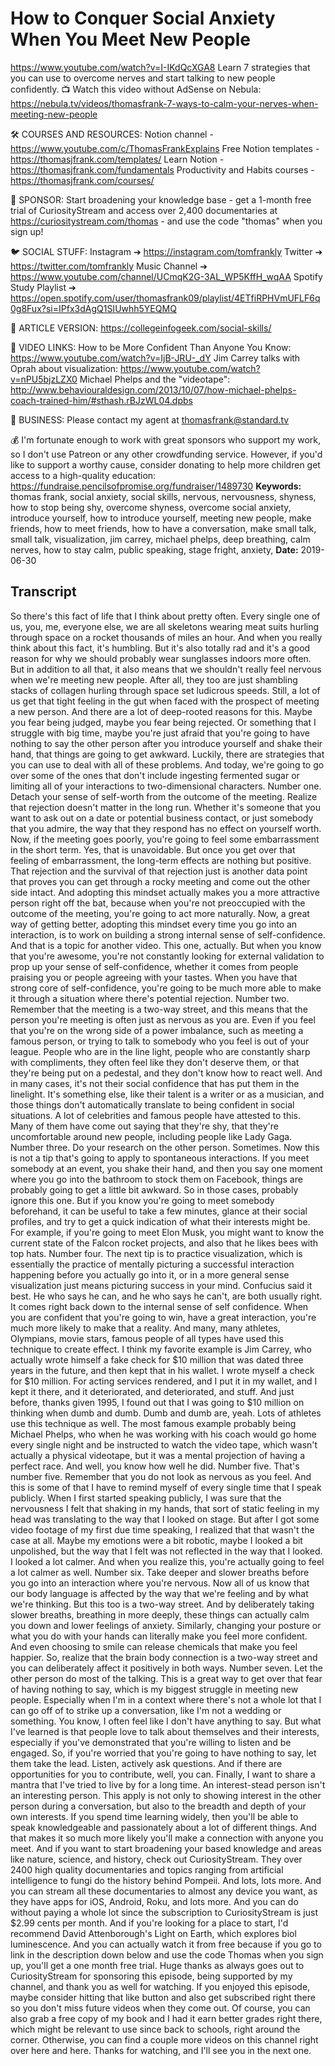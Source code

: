 # How to Conquer Social Anxiety When You Meet New People
https://www.youtube.com/watch?v=I-IKdQcXGA8
Learn 7 strategies that you can use to overcome nerves and start talking to new people confidently.
📺 Watch this video without AdSense on Nebula: https://nebula.tv/videos/thomasfrank-7-ways-to-calm-your-nerves-when-meeting-new-people

🛠 COURSES AND RESOURCES: 
Notion channel - https://www.youtube.com/c/ThomasFrankExplains
Free Notion templates - https://thomasjfrank.com/templates/
Learn Notion - https://thomasjfrank.com/fundamentals
Productivity and Habits courses - https://thomasjfrank.com/courses/

🦙 SPONSOR: 
Start broadening your knowledge base - get a 1-month free trial of CuriosityStream and access over 2,400 documentaries at https://curiositystream.com/thomas - and use the code "thomas" when you sign up!

🐦 SOCIAL STUFF:
Instagram ➔ https://instagram.com/tomfrankly
Twitter ➔ https://twitter.com/tomfrankly
Music Channel ➔ https://www.youtube.com/channel/UCmqK2G-3AL_WP5KffH_wqAA
Spotify Study Playlist ➔ https://open.spotify.com/user/thomasfrank09/playlist/4ETfiRPHVmUFLF6q0g8Fux?si=IPfx3dAgQ1SIUwhh5YEQMQ

📃 ARTICLE VERSION:
https://collegeinfogeek.com/social-skills/

🔗 VIDEO LINKS:
How to be More Confident Than Anyone You Know: https://www.youtube.com/watch?v=IjB-JRU-_dY
Jim Carrey talks with Oprah about visualization: https://www.youtube.com/watch?v=nPU5bjzLZX0
Michael Phelps and the "videotape": http://www.behaviouraldesign.com/2013/10/07/how-michael-phelps-coach-trained-him/#sthash.rBJzWL04.dpbs

👐 BUSINESS:
Please contact my agent at thomasfrank@standard.tv

💰 I'm fortunate enough to work with great sponsors who support my work, so I don't use Patreon or any other crowdfunding service. However, if you'd like to support a worthy cause, consider donating to help more children get access to a high-quality education: https://fundraise.pencilsofpromise.org/fundraiser/1489730
**Keywords:** thomas frank, social anxiety, social skills, nervous, nervousness, shyness, how to stop being shy, overcome shyness, overcome social anxiety, introduce yourself, how to introduce yourself, meeting new people, make friends, how to meet friends, how to have a conversation, make small talk, small talk, visualization, jim carrey, michael phelps, deep breathing, calm nerves, how to stay calm, public speaking, stage fright, anxiety, 
**Date:** 2019-06-30

## Transcript
 So there's this fact of life that I think about pretty often. Every single one of us, you, me, everyone else, we are all skeletons wearing meat suits hurling through space on a rocket thousands of miles an hour. And when you really think about this fact, it's humbling. But it's also totally rad and it's a good reason for why we should probably wear sunglasses indoors more often. But in addition to all that, it also means that we shouldn't really feel nervous when we're meeting new people. After all, they too are just shambling stacks of collagen hurling through space set ludicrous speeds. Still, a lot of us get that tight feeling in the gut when faced with the prospect of meeting a new person. And there are a lot of deep-rooted reasons for this. Maybe you fear being judged, maybe you fear being rejected. Or something that I struggle with big time, maybe you're just afraid that you're going to have nothing to say the other person after you introduce yourself and shake their hand, that things are going to get awkward. Luckily, there are strategies that you can use to deal with all of these problems. And today, we're going to go over some of the ones that don't include ingesting fermented sugar or limiting all of your interactions to two-dimensional characters. Number one. Detach your sense of self-worth from the outcome of the meeting. Realize that rejection doesn't matter in the long run. Whether it's someone that you want to ask out on a date or potential business contact, or just somebody that you admire, the way that they respond has no effect on yourself worth. Now, if the meeting goes poorly, you're going to feel some embarrassment in the short term. Yes, that is unavoidable. But once you get over that feeling of embarrassment, the long-term effects are nothing but positive. That rejection and the survival of that rejection just is another data point that proves you can get through a rocky meeting and come out the other side intact. And adopting this mindset actually makes you a more attractive person right off the bat, because when you're not preoccupied with the outcome of the meeting, you're going to act more naturally. Now, a great way of getting better, adopting this mindset every time you go into an interaction, is to work on building a strong internal sense of self-confidence. And that is a topic for another video. This one, actually. But when you know that you're awesome, you're not constantly looking for external validation to prop up your sense of self-confidence, whether it comes from people praising you or people agreeing with your tastes. When you have that strong core of self-confidence, you're going to be much more able to make it through a situation where there's potential rejection. Number two. Remember that the meeting is a two-way street, and this means that the person you're meeting is often just as nervous as you are. Even if you feel that you're on the wrong side of a power imbalance, such as meeting a famous person, or trying to talk to somebody who you feel is out of your league. People who are in the line light, people who are constantly sharp with compliments, they often feel like they don't deserve them, or that they're being put on a pedestal, and they don't know how to react well. And in many cases, it's not their social confidence that has put them in the linelight. It's something else, like their talent is a writer or as a musician, and those things don't automatically translate to being confident in social situations. A lot of celebrities and famous people have attested to this. Many of them have come out saying that they're shy, that they're uncomfortable around new people, including people like Lady Gaga. Number three. Do your research on the other person. Sometimes. Now this is not a tip that's going to apply to spontaneous interactions. If you meet somebody at an event, you shake their hand, and then you say one moment where you go into the bathroom to stock them on Facebook, things are probably going to get a little bit awkward. So in those cases, probably ignore this one. But if you know you're going to meet somebody beforehand, it can be useful to take a few minutes, glance at their social profiles, and try to get a quick indication of what their interests might be. For example, if you're going to meet Elon Musk, you might want to know the current state of the Falcon rocket projects, and also that he likes bees with top hats. Number four. The next tip is to practice visualization, which is essentially the practice of mentally picturing a successful interaction happening before you actually go into it, or in a more general sense visualization just means picturing success in your mind. Confucius said it best. He who says he can, and he who says he can't, are both usually right. It comes right back down to the internal sense of self confidence. When you are confident that you're going to win, have a great interaction, you're much more likely to make that a reality. And many, many athletes, Olympians, movie stars, famous people of all types have used this technique to create effect. I think my favorite example is Jim Carrey, who actually wrote himself a fake check for $10 million that was dated three years in the future, and then kept that in his wallet. I wrote myself a check for $10 million. For acting services rendered, and I put it in my wallet, and I kept it there, and it deteriorated, and deteriorated, and stuff. And just before, thanks given 1995, I found out that I was going to $10 million on thinking when dumb and dumb. Dumb and dumb are, yeah. Lots of athletes use this technique as well. The most famous example probably being Michael Phelps, who when he was working with his coach would go home every single night and be instructed to watch the video tape, which wasn't actually a physical videotape, but it was a mental projection of having a perfect race. And well, you know how well he did. Number five. That's number five. Remember that you do not look as nervous as you feel. And this is some of that I have to remind myself of every single time that I speak publicly. When I first started speaking publicly, I was sure that the nervousness I felt that shaking in my hands, that sort of static feeling in my head was translating to the way that I looked on stage. But after I got some video footage of my first due time speaking, I realized that that wasn't the case at all. Maybe my emotions were a bit robotic, maybe I looked a bit unpolished, but the way that I felt was not reflected in the way that I looked. I looked a lot calmer. And when you realize this, you're actually going to feel a lot calmer as well. Number six. Take deeper and slower breaths before you go into an interaction where you're nervous. Now all of us know that our body language is affected by the way that we're feeling and by what we're thinking. But this too is a two-way street. And by deliberately taking slower breaths, breathing in more deeply, these things can actually calm you down and lower feelings of anxiety. Similarly, changing your posture or what you do with your hands can literally make you feel more confident. And even choosing to smile can release chemicals that make you feel happier. So, realize that the brain body connection is a two-way street and you can deliberately affect it positively in both ways. Number seven. Let the other person do most of the talking. This is a great way to get over that fear of having nothing to say, which is my biggest struggle in meeting new people. Especially when I'm in a context where there's not a whole lot that I can go off of to strike up a conversation, like I'm not a wedding or something. You know, I often feel like I don't have anything to say. But what I've learned is that people love to talk about themselves and their interests, especially if you've demonstrated that you're willing to listen and be engaged. So, if you're worried that you're going to have nothing to say, let them take the lead. Listen, actively ask questions. And if there are opportunities for you to contribute, well, you can. Finally, I want to share a mantra that I've tried to live by for a long time. An interest-stead person isn't an interesting person. This apply is not only to showing interest in the other person during a conversation, but also to the breadth and depth of your own interests. If you spend time learning widely, then you'll be able to speak knowledgeable and passionately about a lot of different things. And that makes it so much more likely you'll make a connection with anyone you meet. And if you want to start broadening your based knowledge and areas like nature, science, and history, check out CuriosityStream. They over 2400 high quality documentaries and topics ranging from artificial intelligence to fungi do the history behind Pompeii. And lots, lots more. And you can stream all these documentaries to almost any device you want, as they have apps for iOS, Android, Roku, and lots more. And you can do without paying a whole lot since the subscription to CuriosityStream is just $2.99 cents per month. And if you're looking for a place to start, I'd recommend David Attenborough's Light on Earth, which explores biol luminescence. And you can actually watch it from free because if you go to link in the description down below and use the code Thomas when you sign up, you'll get a one month free trial. Huge thanks as always goes out to CuriosityStream for sponsoring this episode, being supported by my channel, and thank you as well for watching. If you enjoyed this episode, maybe consider hitting that like button and also get subscribed right there so you don't miss future videos when they come out. Of course, you can also grab a free copy of my book and I had it earn better grades right there, which might be relevant to use since back to schools, right around the corner. Otherwise, you can find a couple more videos on this channel right over here and here. Thanks for watching, and I'll see you in the next one.
